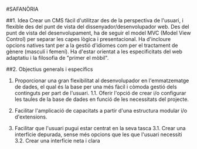 #SAFANÒRIA

##1. Idea
Crear un CMS fàcil d'utilitzar des de la perspectiva de l'usuari, i flexible des del punt de vista del dissenyador/desenvolupador web. Des del punt de vista del desenvolupament, ha de seguir el model MVC (Model View Control) per separar les capes lògica i presentacional.
Ha d'incloure opcions natives tant per a la gestió d'idiomes com per el tractament de gènere (masculí i femení). 
Ha d'estar orientat a les especificitats del web adaptatiu i la filosofia de "primer el mòbil".

##2. Objectius generals i específics
1. Proporcionar una gran flexibilitat al desenvolupador en l'emmatzematge de dades, el qual és la base per una més fàcil i còmoda gestió dels continguts per part de l'usuari.
   1.1. Oferir l'opció de crear i/o configurar les taules de la base de dades en funció de les necessitats del projecte.

2. Facilitar l'amplicació de capacitats a partir d'una estructura modular i/o d'extensions.

3. Facilitar que l'usuari pugui estar centrat en la seva tasca
	3.1. Crear	una interfície depurada, sense més opcions que les que l'usuari necessiti
	3.2. Crear una interfície neta i clara